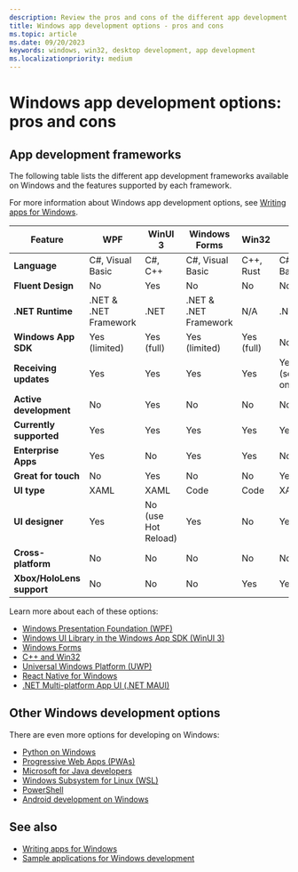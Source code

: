 ```yaml
---
description: Review the pros and cons of the different app development options available on Windows.
title: Windows app development options - pros and cons
ms.topic: article
ms.date: 09/20/2023
keywords: windows, win32, desktop development, app development
ms.localizationpriority: medium
---
```


# Windows app development options: pros and cons

## App development frameworks

The following table lists the different app development frameworks available on Windows and the features supported by each framework.

For more information about Windows app development options, see [Writing apps for Windows](index.md).

| Feature | WPF | WinUI 3 | Windows Forms | Win32 | UWP | React Native | .NET MAUI |
| --- | --- | --- | --- | --- | --- | --- | --- |
| **Language** | C#, Visual Basic | C#, C++ | C#, Visual Basic | C++, Rust | C#, C++, Visual Basic | JavaScript, TypeScript | C# |
| **Fluent Design** | No | Yes | No | No | No | Yes | Yes |
| **.NET Runtime** | .NET & .NET Framework | .NET | .NET & .NET Framework | N/A | .NET | N/A | .NET |
| **Windows App SDK** | Yes (limited) | Yes (full) | Yes (limited) | Yes (full) | No | No | No |
| **Receiving updates** | Yes | Yes | Yes | Yes | Yes (security/bugfix only) | Yes | Yes |
| **Active development** | No | Yes | No | No | No | Yes | Yes |
| **Currently supported** | Yes | Yes | Yes | Yes | Yes | Yes | Yes |
| **Enterprise Apps** | Yes | No | Yes | Yes | No | Yes | No |
| **Great for touch** | No | Yes | No | No | Yes | Yes | Yes |
| **UI type** | XAML | XAML | Code | Code | XAML | HTML/CSS | XAML/Code |
| **UI designer** | Yes | No (use Hot Reload) | Yes | No | Yes | No | No (use Hot Reload) |
| **Cross-platform** | No | No | No | No | No | Yes | Yes |
| **Xbox/HoloLens support** | No | No | No | Yes | Yes | No | No |

Learn more about each of these options:

- [Windows Presentation Foundation (WPF)](/dotnet/desktop/wpf/)
- [Windows UI Library in the Windows App SDK (WinUI 3)](/windows/apps/winui/winui3/)
- [Windows Forms](/dotnet/desktop/winforms/)
- [C++ and Win32](/windows/win32/)
- [Universal Windows Platform (UWP)](/windows/uwp/)
- [React Native for Windows](/windows/dev-environment/javascript/react-native-for-windows)
- [.NET Multi-platform App UI (.NET MAUI)](/dotnet/maui/)

## Other Windows development options

There are even more options for developing on Windows:

- [Python on Windows](/windows/python/)
- [Progressive Web Apps (PWAs)](/microsoft-edge/progressive-web-apps-chromium/)
- [Microsoft for Java developers](/java/)
- [Windows Subsystem for Linux (WSL)](/windows/wsl/)
- [PowerShell](/powershell/)
- [Android development on Windows](/windows/android/overview)

## See also

- [Writing apps for Windows](index.md)
- [Sample applications for Windows development](samples.md)
